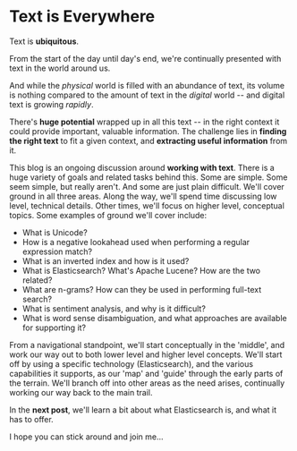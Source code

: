 # Text is Everywhere

Text is **ubiquitous**.

From the start of the day until day's end, we're continually presented with text in the world around
us.

And while the _physical_ world is filled with an abundance of text, its volume is
nothing compared to the amount of text in the _digital_ world -- and digital text is growing
_rapidly_.

There's **huge potential** wrapped up in all this text -- in the right context it
could provide important, valuable information.  The challenge lies in **finding the right
text** to fit a given context, and **extracting useful information** from it.

This blog is an ongoing discussion around **working with text**.  There is a
huge variety of goals and related tasks behind this.  Some are simple.  Some seem simple, but really
aren't.  And some are just plain difficult.  We'll cover ground in all three areas.  Along the way,
we'll spend time discussing low level, technical details.  Other times, we'll focus on higher level,
conceptual topics.  Some examples of ground we'll cover include:

* What is Unicode?
* How is a negative lookahead used when performing a regular expression match?
* What is an inverted index and how is it used?
* What is Elasticsearch? What's Apache Lucene?  How are the two related?
* What are n-grams?  How  can they be used in performing full-text search?
* What is sentiment analysis, and why is it difficult?
* What is word sense disambiguation, and what approaches are available for supporting it?

From a navigational standpoint, we'll start conceptually in the 'middle', and work our way out to
both lower level and higher level concepts.  We'll start off by using a specific technology
(Elasticsearch), and the various capabilities it supports, as our 'map' and 'guide' through the
early parts of the terrain.  We'll branch off into other areas as the need arises, continually
working our way back to the main trail.

In the **next post**, we'll learn a bit about what Elasticsearch is, and what it has to
offer.

I hope you can stick around and join me...
